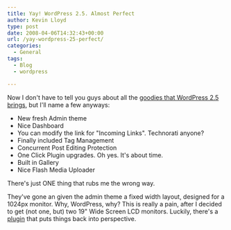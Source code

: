 ```yaml
---
title: Yay! WordPress 2.5. Almost Perfect
author: Kevin Lloyd
type: post
date: 2008-04-06T14:32:43+00:00
url: /yay-wordpress-25-perfect/
categories:
  - General
tags:
  - Blog
  - wordpress

---
```

Now I don't have to tell you guys about all the [goodies that WordPress 2.5 brings][1], but I'll name a few anyways:

  * New fresh Admin theme
  * Nice Dashboard
  * You can modify the link for "Incoming Links". Technorati anyone?
  * Finally included Tag Management
  * Concurrent Post Editing Protection
  * One Click Plugin upgrades. Oh yes. It's about time.
  * Built in Gallery
  * Nice Flash Media Uploader

There's just ONE thing that rubs me the wrong way.

They've gone an given the admin theme a fixed width layout, designed for a 1024px monitor. Why, WordPress, why? This is really a pain, after I decided to get (not one, but) two 19" Wide Screen LCD monitors. Luckily, there's a [plugin][2] that puts things back into perspective.

 [1]: http://wordpress.org/development/2008/03/wordpress-25-brecker/
 [2]: http://wordpress.org/extend/plugins/remove-max-width/#post-4779